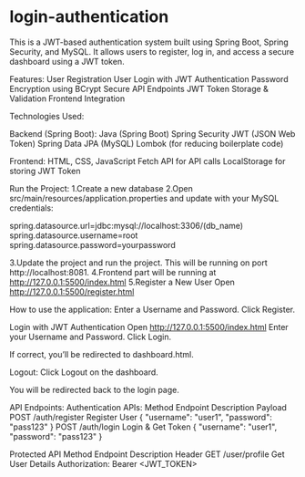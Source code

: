 # login-authentication

This is a JWT-based authentication system built using Spring Boot, Spring Security, and MySQL. It allows users to register, log in, and access a secure dashboard using a JWT token.

Features:
User Registration
User Login with JWT Authentication
Password Encryption using BCrypt
Secure API Endpoints
JWT Token Storage & Validation
Frontend Integration

Technologies Used:

Backend (Spring Boot):
Java (Spring Boot)
Spring Security
JWT (JSON Web Token)
Spring Data JPA (MySQL)
Lombok (for reducing boilerplate code)

Frontend:
HTML, CSS, JavaScript
Fetch API for API calls
LocalStorage for storing JWT Token

Run the Project:
1.Create a new database
2.Open src/main/resources/application.properties and update with your MySQL credentials:

spring.datasource.url=jdbc:mysql://localhost:3306/(db_name)
spring.datasource.username=root
spring.datasource.password=yourpassword

3.Update the project and run the project. This will be running on port http://localhost:8081.
4.Frontend part will be running at http://127.0.0.1:5500/index.html
5.Register a New User
Open http://127.0.0.1:5500/register.html

How to use the application:
Enter a Username and Password.
Click Register.

Login with JWT Authentication
Open http://127.0.0.1:5500/index.html
Enter your Username and Password.
Click Login.

If correct, you’ll be redirected to dashboard.html.

Logout:
Click Logout on the dashboard.

You will be redirected back to the login page.

API Endpoints:
Authentication APIs:
Method	Endpoint	Description	Payload
POST	/auth/register	Register User	{ "username": "user1", "password": "pass123" }
POST	/auth/login	Login & Get Token	{ "username": "user1", "password": "pass123" }

Protected API
Method	Endpoint	Description	Header
GET	/user/profile	Get User Details	Authorization: Bearer <JWT_TOKEN>
